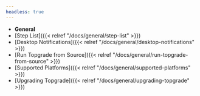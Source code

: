 ```yaml
---
headless: true
---
```


- **General**
- [Step List]({{< relref "/docs/general/step-list" >}})
- [Desktop Notifications]({{< relref "/docs/general/desktop-notifications" >}})
- [Run Topgrade from Source]({{< relref "/docs/general/run-topgrade-from-source" >}})
- [Supported Platforms]({{< relref "/docs/general/supported-platforms" >}})
- [Upgrading Topgrade]({{< relref "/docs/general/upgrading-topgrade" >}})

<br />
